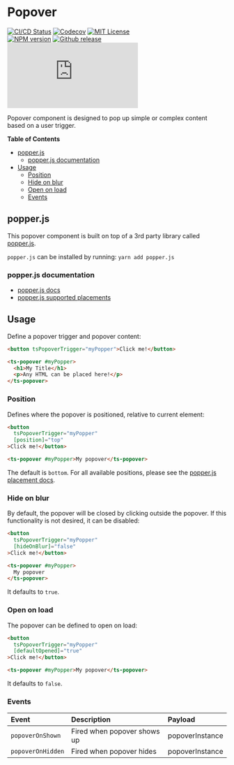 <h1>Popover</h1>

[![CI/CD Status][github-action-badge]][github-action-link] [![Codecov][codecov-badge]][codecov-project] [![MIT License][license-image]][license-url]  
[![NPM version][npm-version-image]][npm-package] [![Github release][gh-release-badge]][gh-releases] [![Library size][file-size-badge]][raw-distribution-js]

Popover component is designed to pop up simple or complex content based on a user trigger.

<!-- START doctoc generated TOC please keep comment here to allow auto update -->
<!-- DON'T EDIT THIS SECTION, INSTEAD RE-RUN doctoc TO UPDATE -->
**Table of Contents**

- [popper.js](#popperjs)
  - [popper.js documentation](#popperjs-documentation)
- [Usage](#usage)
  - [Position](#position)
  - [Hide on blur](#hide-on-blur)
  - [Open on load](#open-on-load)
  - [Events](#events)

<!-- END doctoc generated TOC please keep comment here to allow auto update -->

## popper.js

This popover component is built on top of a 3rd party library called [popper.js][popper].

`popper.js` can be installed by running: `yarn add popper.js`

### popper.js documentation

- [popper.js docs][popper-docs]
- [popper.js supported placements][popper-placements]


## Usage

Define a popover trigger and popover content:

```html
<button tsPopoverTrigger="myPopper">Click me!</button>

<ts-popover #myPopper>
  <h1>My Title</h1>
  <p>Any HTML can be placed here!</p>
</ts-popover>
```

### Position

Defines where the popover is positioned, relative to current element:

```html
<button 
  tsPopoverTrigger="myPopper"
  [position]="top"
>Click me!</button>

<ts-popover #myPopper>My popover</ts-popover>
```

The default is `bottom`. For all available positions, please see the [popper.js placement docs][popper-placements].

### Hide on blur

By default, the popover will be closed by clicking outside the popover. If this functionality is not desired, it can be
disabled:

```html
<button 
  tsPopoverTrigger="myPopper"
  [hideOnBlur]="false"
>Click me!</button>

<ts-popover #myPopper>
  My popover
</ts-popover>
```

It defaults to `true`.

### Open on load

The popover can be defined to open on load:

```html
<button 
  tsPopoverTrigger="myPopper"
  [defaultOpened]="true"
>Click me!</button>

<ts-popover #myPopper>My popover</ts-popover>
```

It defaults to `false`.

### Events

| Event             | Description                 | Payload         |
|:------------------|:----------------------------|:----------------|
| `popoverOnShown`  | Fired when popover shows up | popoverInstance |
| `popoverOnHidden` | Fired when popover hides    | popoverInstance |


<!-- Links -->
[popper]:              https://github.com/popperjs/popper.js
[popper-docs]:         https://github.com/popperjs/popper.js/blob/release/docs/_includes/popper-documentation.md
[popper-placements]:   https://github.com/FezVrasta/popper.js/blob/release/packages/popper/src/methods/placements.js
[license-url]:         https://github.com/GetTerminus/terminus-oss/blob/release/LICENSE
[license-image]:       http://img.shields.io/badge/license-MIT-blue.svg
[codecov-project]:     https://codecov.io/gh/GetTerminus/terminus-oss
[codecov-badge]:       https://codecov.io/gh/GetTerminus/terminus-oss/branch/release/graph/badge.svg
[npm-version-image]:   http://img.shields.io/npm/v/@terminus/ui-popover.svg
[npm-package]:         https://www.npmjs.com/package/@terminus/ui-popover
[gh-release-badge]:    https://img.shields.io/github/release/GetTerminus/terminus-oss.svg
[gh-releases]:         https://github.com/GetTerminus/terminus-ui/releases/
[github-action-badge]: https://github.com/GetTerminus/terminus-oss/workflows/Release%20CI/badge.svg
[github-action-link]:  https://github.com/GetTerminus/terminus-oss/actions?query=workflow%3A%22CI+Release%22
[file-size-badge]:     http://img.badgesize.io/https://unpkg.com/@terminus/ui-popover/bundles/terminus-ui-popover.umd.min.js?compression=gzip
[raw-distribution-js]: https://unpkg.com/@terminus/ui-popover/bundles/terminus-ui-popover.umd.js
